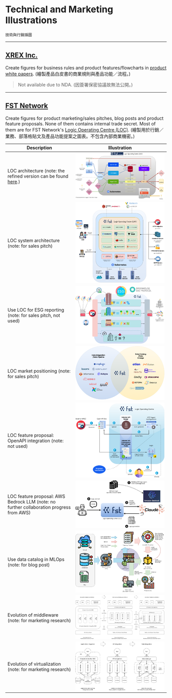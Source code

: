 # Technical and Marketing Illustrations

`技術與行銷插圖`

---

## [XREX Inc.](https://xrex.io/)

Create figures for business rules and product features/flowcharts in [product white papers](https://github.com/alankrantas/alankrantas/blob/main/works/projects.md#technical-writing-and-documentation). (繪製產品白皮書的商業規則與產品功能／流程。)

> Not available due to NDA. (因簽署保密協議故無法公開。)

---

## [FST Network](https://www.fst.network/)

Create figures for product marketing/sales pitches, blog posts and product feature proposals. None of them contains internal trade secret. Most of them are for FST Network's [Logic Operating Centre (LOC)](https://loc-documentation.vercel.app/). (繪製用於行銷／業務、部落格貼文及產品功能提案之圖表。不包含內部商業機密。)

| Description | Illustration |
| --- | --- |
| LOC architecture (note: the refined version can be found [here](https://loc-documentation.vercel.app/docs/system-faq/software-and-architecture).) | ![LOC](https://github.com/alankrantas/alankrantas/blob/main/works/illustration/loc.png) |
| LOC system architecture (note: for sales pitch) | ![LOC-system](https://github.com/alankrantas/alankrantas/blob/main/works/illustration/loc-system.png) |
| Use LOC for ESG reporting (note: for sales pitch, not used) | ![esg](https://github.com/alankrantas/alankrantas/blob/main/works/illustration/esg.png) |
| LOC market positioning (note: for sales pitch) | ![LOC-position](https://github.com/alankrantas/alankrantas/blob/main/works/illustration/loc-marketing-position.png) |
| LOC feature proposal: OpenAPI integration (note: not used) | ![LOC-proposal](https://github.com/alankrantas/alankrantas/blob/main/works/illustration/loc-feature-proposal.png) |
| LOC feature proposal: AWS Bedrock LLM (note: no further collaboration progress from AWS) | ![LOC-proposal-bedrock](https://github.com/alankrantas/alankrantas/blob/main/works/illustration/loc-aws-bedrock.png) |
| Use data catalog in MLOps (note: for blog post) | ![mlops](https://github.com/alankrantas/alankrantas/blob/main/works/illustration/mlops.png) |
| Evolution of middleware (note: for marketing research) | ![data-middleware](https://github.com/alankrantas/alankrantas/blob/main/works/illustration/middleware.png) |
| Evolution of virtualization (note: for marketing research) | ![data-virtualization](https://github.com/alankrantas/alankrantas/blob/main/works/illustration/data-virtualization.png) |
